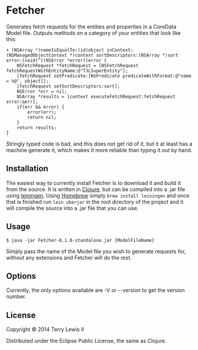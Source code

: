 # Fetcher

Generates fetch requests for the entities and properties in a CoreData Model
file. Outputs methods on a category of your entities that look like this:
```
+ (NSArray *)nameIsEqualTo:(id)object inContext:(NSManagedObjectContext *)context sortDescriptors:(NSArray *)sort error:(void(^)(NSError *error))error {
	NSFetchRequest *fetchRequest = [NSFetchRequest fetchRequestWithEntityName:@"TJLSuperEntity"];
	[fetchRequest setPredicate:[NSPredicate predicateWithFormat:@"name = %@", object]];
	[fetchRequest setSortDescriptors:sort];
	NSError *err = nil;
	NSArray *results = [context executeFetchRequest:fetchRequest error:&err];
	if(err && error) {
		error(err);
		return nil;
	}
	return results;
}
```
Stringly typed code is bad, and this does not get rid of it, but it at
least has a machine generate it, which makes it more reliable than typing it
out by hand.

## Installation

The easiest way to currently install Fetcher is to download it and build it from the source. It is written in [Clojure](http://clojure.org), but can be compiled into a .jar file using [leiningen](http://leiningen.org).
Using [Homebrew](http://brew.sh/) simply `brew install leiningen` and once that is finished  run `lein uberjar` in the root directory of the project and it will compile the source into a .jar file that you can use.

## Usage

    $ java -jar Fetcher-0.1.0-standalone.jar [ModelFileName]
Simply pass the name of the Model file you wish to generate requests for, without any extensions and Fetcher will do the rest.

## Options

Currently, the only options available are -V or --version to get the version number.

## License

Copyright © 2014 Terry Lewis II

Distributed under the Eclipse Public License, the same as Clojure.
